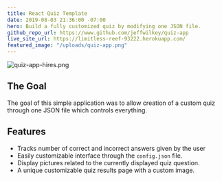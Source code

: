 ```yaml
---
title: React Quiz Template
date: 2019-08-03 21:36:00 -07:00
hero: Build a fully customized quiz by modifying one JSON file.
github_repo_url: https://www.github.com/jeffwilkey/quiz-app
live_site_url: https://limitless-reef-93222.herokuapp.com/
featured_image: "/uploads/quiz-app.png"
---
```


![quiz-app-hires.png](/uploads/quiz-app-hires.png)

## The Goal
The goal of this simple application was to allow creation of a custom quiz through one JSON file which controls everything.

## Features
- Tracks number of correct and incorrect answers given by the user
- Easily customizable interface through the `config.json` file.
- Display pictures related to the currently displayed quiz question.
- A unique customizable quiz results page with a custom image.

